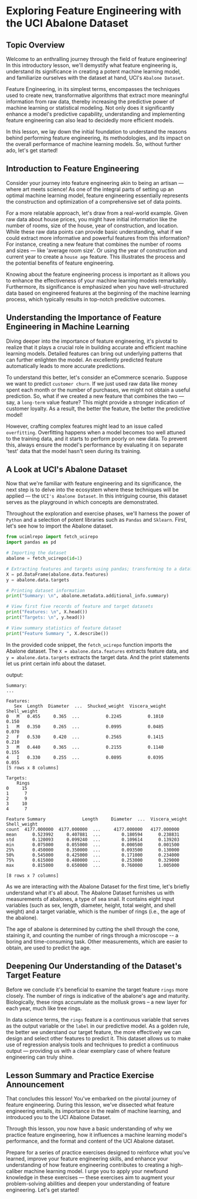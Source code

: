 # Exploring Feature Engineering with the UCI Abalone Dataset

## Topic Overview
Welcome to an enthralling journey through the field of feature engineering! In this introductory lesson, we'll demystify what feature engineering is, understand its significance in creating a potent machine learning model, and familiarize ourselves with the dataset at hand, UCI's `Abalone Dataset`.

Feature Engineering, in its simplest terms, encompasses the techniques used to create new, transformative algorithms that extract more meaningful information from raw data, thereby increasing the predictive power of machine learning or statistical modeling. Not only does it significantly enhance a model's predictive capability, understanding and implementing feature engineering can also lead to decidedly more efficient models.

In this lesson, we lay down the initial foundation to understand the reasons behind performing feature engineering, its methodologies, and its impact on the overall performance of machine learning models. So, without further ado, let's get started!

## Introduction to Feature Engineering
Consider your journey into feature engineering akin to being an artisan — where art meets science! As one of the integral parts of setting up an optimal machine learning model, feature engineering essentially represents the construction and optimization of a comprehensive set of data points.

For a more relatable approach, let's draw from a real-world example. Given raw data about house prices, you might have initial information like the number of rooms, size of the house, year of construction, and location. While these raw data points can provide basic understanding, what if we could extract more informative and powerful features from this information? For instance, creating a new feature that combines the number of rooms and sizes — like 'average room size'. Or using the year of construction and current year to create a `house age` feature. This illustrates the process and the potential benefits of feature engineering.

Knowing about the feature engineering process is important as it allows you to enhance the effectiveness of your machine learning models remarkably. Furthermore, its significance is emphasized when you have well-structured data based on engineered features at the beginning of the machine learning process, which typically results in top-notch predictive outcomes.

## Understanding the Importance of Feature Engineering in Machine Learning
Diving deeper into the importance of feature engineering, it's pivotal to realize that it plays a crucial role in building accurate and efficient machine learning models. Detailed features can bring out underlying patterns that can further enlighten the model. An excellently predicted feature automatically leads to more accurate predictions.

To understand this better, let's consider an eCommerce scenario. Suppose we want to predict `customer churn`. If we just used raw data like money spent each month or the number of purchases, we might not obtain a useful prediction. So, what if we created a new feature that combines the two — say, a `long-term` value feature? This might provide a stronger indication of customer loyalty. As a result, the better the feature, the better the predictive model!

However, crafting complex features might lead to an issue called `overfitting`. Overfitting happens when a model becomes too well attuned to the training data, and it starts to perform poorly on new data. To prevent this, always ensure the model's performance by evaluating it on separate 'test' data that the model hasn't seen during its training.

## A Look at UCI's Abalone Dataset
Now that we're familiar with feature engineering and its significance, the next step is to delve into the ecosystem where these techniques will be applied — the `UCI's Abalone Dataset`. In this intriguing course, this dataset serves as the playground in which concepts are demonstrated.

Throughout the exploration and exercise phases, we'll harness the power of `Python` and a selection of potent libraries such as `Pandas` and `Sklearn`. First, let's see how to import the Abalone dataset.

```Python
from ucimlrepo import fetch_ucirepo
import pandas as pd

# Importing the dataset
abalone = fetch_ucirepo(id=1)

# Extracting features and targets using pandas; transforming to a dataframe
X = pd.DataFrame(abalone.data.features)
y = abalone.data.targets

# Printing dataset information
print("Summary: \n", abalone.metadata.additional_info.summary)

# View first five records of feature and target datasets
print("Features: \n", X.head())
print("Targets: \n", y.head())

# View summary statistics of feature dataset
print("Feature Summary ", X.describe())
```

In the provided code snippet, the `fetch_ucirepo` function imports the Abalone dataset. The `X = abalone.data.features` extracts feature data, and `y = abalone.data.targets` extracts the target data. And the print statements let us print certain info about the dataset.

output:

```
Summary:
...

Features:
   Sex  Length  Diameter  ...  Shucked_weight  Viscera_weight  Shell_weight
0   M   0.455     0.365  ...          0.2245          0.1010         0.150
1   M   0.350     0.265  ...          0.0995          0.0485         0.070
2   F   0.530     0.420  ...          0.2565          0.1415         0.210
3   M   0.440     0.365  ...          0.2155          0.1140         0.155
4   I   0.330     0.255  ...          0.0895          0.0395         0.055
[5 rows x 8 columns]

Targets:
    Rings
0     15
1      7
2      9
3     10
4      7

Feature Summary              Length     Diameter  ...  Viscera_weight  Shell_weight
count  4177.000000  4177.000000  ...     4177.000000   4177.000000
mean      0.523992     0.407881  ...        0.180594      0.238831
std       0.120093     0.099240  ...        0.109614      0.139203
min       0.075000     0.055000  ...        0.000500      0.001500
25%       0.450000     0.350000  ...        0.093500      0.130000
50%       0.545000     0.425000  ...        0.171000      0.234000
75%       0.615000     0.480000  ...        0.253000      0.329000
max       0.815000     0.650000  ...        0.760000      1.005000

[8 rows x 7 columns]
```

As we are interacting with the Abalone Dataset for the first time, let's briefly understand what it's all about. The Abalone Dataset furnishes us with measurements of abalones, a type of sea snail. It contains eight input variables (such as sex, length, diameter, height, total weight, and shell weight) and a target variable, which is the number of rings (i.e., the age of the abalone).

The age of abalone is determined by cutting the shell through the cone, staining it, and counting the number of rings through a microscope -- a boring and time-consuming task. Other measurements, which are easier to obtain, are used to predict the age.

## Deepening Our Understanding of the Dataset's Target Feature
Before we conclude it's beneficial to examine the target feature `rings` more closely. The number of rings is indicative of the abalone's age and maturity. Biologically, these rings accumulate as the mollusk grows – a new layer for each year, much like tree rings.

In data science terms, the `rings` feature is a continuous variable that serves as the output variable or the `label` in our predictive model. As a golden rule, the better we understand our target feature, the more effectively we can design and select other features to predict it. This dataset allows us to make use of regression analysis tools and techniques to predict a continuous output — providing us with a clear exemplary case of where feature engineering can truly shine.

## Lesson Summary and Practice Exercise Announcement
That concludes this lesson! You've embarked on the pivotal journey of feature engineering. During this lesson, we've dissected what feature engineering entails, its importance in the realm of machine learning, and introduced you to the UCI Abalone Dataset.

Through this lesson, you now have a basic understanding of why we practice feature engineering, how it influences a machine learning model's performance, and the format and content of the UCI Abalone dataset.

Prepare for a series of practice exercises designed to reinforce what you've learned, improve your feature engineering skills, and enhance your understanding of how feature engineering contributes to creating a high-caliber machine learning model. I urge you to apply your newfound knowledge in these exercises — these exercises aim to augment your problem-solving abilities and deepen your understanding of feature engineering. Let's get started!

